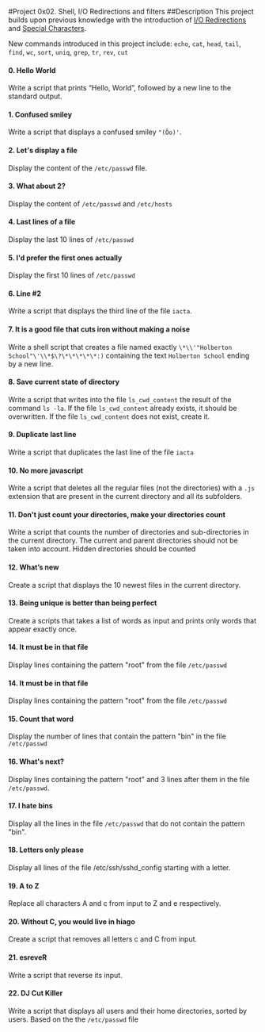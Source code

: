 #Project 0x02. Shell, I/O Redirections and filters
##Description
This project builds upon previous knowledge with the introduction of [I/O Redirections](http://linuxcommand.org/lc3_lts0070.php) and [Special Characters](http://mywiki.wooledge.org/BashGuide/SpecialCharacters).

New commands introduced in this project include:
`echo`, `cat`, `head`, `tail`, `find`, `wc`, `sort`, `uniq`, `grep`, `tr`, `rev`, `cut`

#### 0. Hello World
Write a script that prints “Hello, World”, followed by a new line to the standard output.
#### 1. Confused smiley
Write a script that displays a confused smiley `"(Ôo)'`.
#### 2. Let's display a file 
Display the content of the `/etc/passwd` file.
#### 3. What about 2? 
Display the content of `/etc/passwd` and `/etc/hosts`
#### 4. Last lines of a file 
Display the last 10 lines of `/etc/passwd`
#### 5. I'd prefer the first ones actually 
Display the first 10 lines of `/etc/passwd`
#### 6. Line #2 
Write a script that displays the third line of the file `iacta`.
#### 7. It is a good file that cuts iron without making a noise 
Write a shell script that creates a file named exactly `\*\\'"Holberton School"\'\\*$\?\*\*\*\*\*:)` containing the text `Holberton School` ending by a new line.
#### 8. Save current state of directory 
Write a script that writes into the file `ls_cwd_content` the result of the command `ls -la`. If the file `ls_cwd_content` already exists, it should be overwritten. If the file `ls_cwd_content` does not exist, create it.
#### 9. Duplicate last line 
Write a script that duplicates the last line of the file `iacta`
#### 10. No more javascript 
Write a script that deletes all the regular files (not the directories) with a `.js` extension that are present in the current directory and all its subfolders.
#### 11. Don't just count your directories, make your directories count 
Write a script that counts the number of directories and sub-directories in the current directory. The current and parent directories should not be taken into account. Hidden directories should be counted
#### 12. What’s new 
Create a script that displays the 10 newest files in the current directory.
#### 13. Being unique is better than being perfect 
Create a scripts that takes a list of words as input and prints only words that appear exactly once.
#### 14. It must be in that file 
Display lines containing the pattern "root" from the file `/etc/passwd`
#### 14. It must be in that file 
Display lines containing the pattern "root" from the file `/etc/passwd`
#### 15. Count that word 
Display the number of lines that contain the pattern "bin" in the file `/etc/passwd`
#### 16. What's next? 
Display lines containing the pattern "root" and 3 lines after them in the file `/etc/passwd`.
#### 17. I hate bins 
Display all the lines in the file `/etc/passwd` that do not contain the pattern "bin".
#### 18. Letters only please 
Display all lines of the file /etc/ssh/sshd_config starting with a letter.
#### 19. A to Z 
Replace all characters A and c from input to Z and e respectively.
#### 20. Without C, you would live in hiago 
Create a script that removes all letters c and C from input.
#### 21. esreveR 
Write a script that reverse its input.
#### 22. DJ Cut Killer 
Write a script that displays all users and their home directories, sorted by users.
Based on the the `/etc/passwd` file